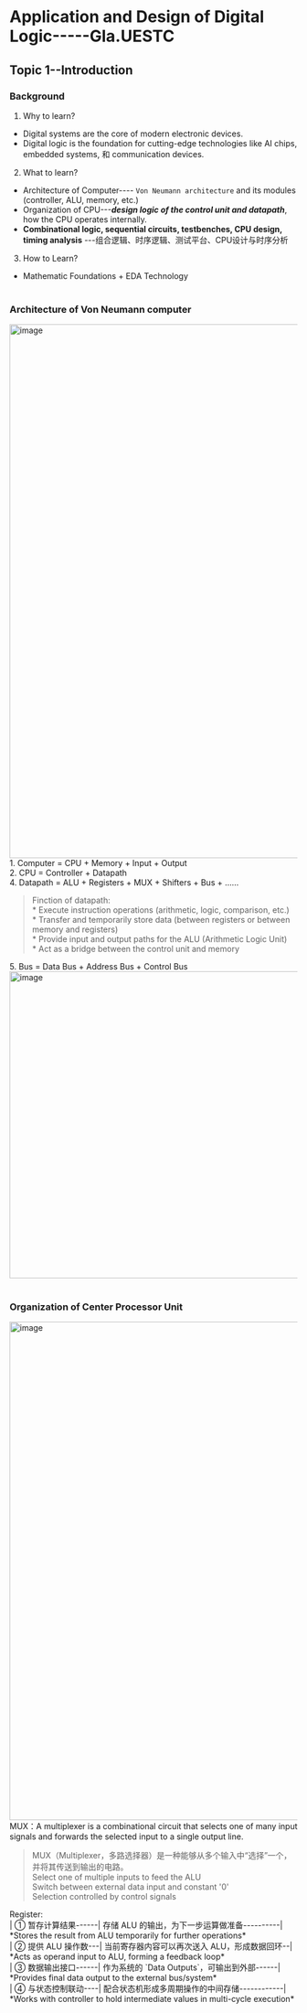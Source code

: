 # Application and Design of Digital Logic-----Gla.UESTC
## Topic 1--Introduction 
### Background
1. Why to learn?
* Digital systems are the core of modern electronic devices.
* Digital logic is the foundation for cutting-edge technologies like AI chips, embedded systems, 和 communication devices.
2. What to learn?
* Architecture of Computer---- `Von Neumann architecture` and its modules (controller, ALU, memory, etc.)
* Organization of CPU---***design logic of the control unit and datapath***, how the CPU operates internally.
* **Combinational logic, sequential circuits, testbenches, CPU design, timing analysis** ---组合逻辑、时序逻辑、测试平台、CPU设计与时序分析
3. How to Learn?
* Mathematic Foundations + EDA Technology  <br/><br/>

### Architecture of Von Neumann computer
<img width="1195" height="934" alt="image" src="https://github.com/user-attachments/assets/7858e926-455a-407e-b0cb-70475eb2d395" />
1. Computer = CPU + Memory + Input + Output<br/>
2. CPU = Controller + Datapath<br/>
4. Datapath = ALU + Registers + MUX + Shifters + Bus + ……  <br/>
<blockquote>
 Finction of datapath:<br/>
* Execute instruction operations (arithmetic, logic, comparison, etc.)<br/>
* Transfer and temporarily store data (between registers or between memory and registers)<br/>
* Provide input and output paths for the ALU (Arithmetic Logic Unit)<br/>
* Act as a bridge between the control unit and memory<br/>
</blockquote>
5. Bus = Data Bus + Address Bus + Control Bus   
<img width="885" height="537" alt="image" src="https://github.com/user-attachments/assets/10e878a8-7336-4e81-9f55-7a32ef43ab79" /><br/><br/>

### Organization of Center Processor Unit
<img width="1592" height="872" alt="image" src="https://github.com/user-attachments/assets/d227727e-8966-4b01-bfbb-84a06c6c1af9" />
MUX：A multiplexer is a combinational circuit that selects one of many input signals and forwards the selected input to a single output line.
<blockquote>
MUX（Multiplexer，多路选择器）是一种能够从多个输入中“选择”一个，并将其传送到输出的电路。<br/>
  Select one of multiple inputs to feed the ALU <br/>
  Switch between external data input and constant '0'<br/>
  Selection controlled by control signals
</blockquote>
Register:<br/>
| ① 暂存计算结果------| 存储 ALU 的输出，为下一步运算做准备----------| *Stores the result from ALU temporarily for further operations*               <br/>
| ② 提供 ALU 操作数---| 当前寄存器内容可以再次送入 ALU，形成数据回环--| *Acts as operand input to ALU, forming a feedback loop*                      <br/>
| ③ 数据输出接口------| 作为系统的 `Data Outputs`，可输出到外部------| *Provides final data output to the external bus/system*                      <br/>
| ④ 与状态控制联动----| 配合状态机形成多周期操作的中间存储------------| *Works with controller to hold intermediate values in multi-cycle execution* <br/>

